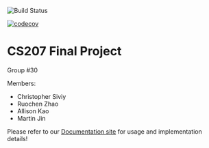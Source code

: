 ![Build Status](https://travis-ci.org/rocketscience0/cs207-FinalProject.svg?branch=master)

[![codecov](https://codecov.io/gh/rocketscience0/cs207-FinalProject/branch/master/graph/badge.svg)](https://codecov.io/gh/rocketscience0/cs207-FinalProject)


# CS207 Final Project
Group #30

Members:

- Christopher Siviy
- Ruochen Zhao
- Allison Kao
- Martin Jin


Please refer to our [Documentation site](https://cs207-autodiff.readthedocs.io/en/latest/index.html) for usage and implementation details!
